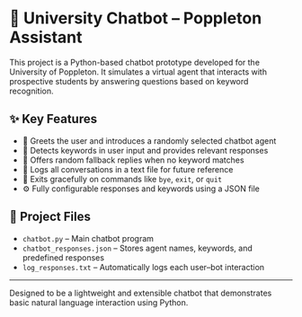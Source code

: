 # 🤖 University Chatbot – Poppleton Assistant

This project is a Python-based chatbot prototype developed for the University of Poppleton. It simulates a virtual agent that interacts with prospective students by answering questions based on keyword recognition.

## ✨ Key Features

- 👋 Greets the user and introduces a randomly selected chatbot agent
- 🧠 Detects keywords in user input and provides relevant responses
- 🎲 Offers random fallback replies when no keyword matches
- 📝 Logs all conversations in a text file for future reference
- 🚪 Exits gracefully on commands like `bye`, `exit`, or `quit`
- ⚙️ Fully configurable responses and keywords using a JSON file

## 📁 Project Files

- `chatbot.py` – Main chatbot program  
- `chatbot_responses.json` – Stores agent names, keywords, and predefined responses  
- `log_responses.txt` – Automatically logs each user–bot interaction  

---

Designed to be a lightweight and extensible chatbot that demonstrates basic natural language interaction using Python.
